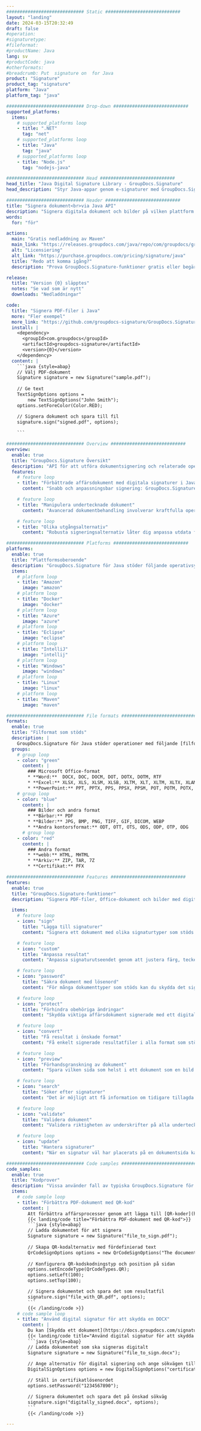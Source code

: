 ```yaml
---
############################# Static ############################
layout: "landing"
date: 2024-03-15T20:32:49
draft: false
#operation: 
#signaturetype: 
#fileformat: 
#productName: Java
lang: sv
#productCode: java
#otherformats: 
#breadcrumb: Put  signature on  for Java
product: "Signature"
product_tag: "signature"
platform: "Java"
platform_tag: "java"

############################# Drop-down ############################
supported_platforms:
  items:
    # supported_platforms loop
    - title: ".NET"
      tag: "net"
    # supported_platforms loop
    - title: "Java"
      tag: "java"
    # supported_platforms loop
    - title: "Node.js"
      tag: "nodejs-java"

############################# Head ############################
head_title: "Java Digital Signature Library - GroupDocs.Signature"
head_description: "Styr Java-appar genom e-signaturer med GroupDocs.Signature. Signera affärsdokument snabbt och enkelt."

############################# Header ############################
title: "Signera dokument<br>via Java API"
description: "Signera digitala dokument och bilder på vilken plattform som helst med hjälp av våra flexibla API:er och appbaserade lösningar för programmerare och slutanvändare."
words:
  for: "för"

actions:
  main: "Gratis nedladdning av Maven"
  main_link: "https://releases.groupdocs.com/java/repo/com/groupdocs/groupdocs-signature/"
  alt: "Licensiering"
  alt_link: "https://purchase.groupdocs.com/pricing/signature/java"
  title: "Redo att komma igång?"
  description: "Prova GroupDocs.Signature-funktioner gratis eller begär en licens"

release:
  title: "Version {0} släpptes"
  notes: "Se vad som är nytt"
  downloads: "Nedladdningar"

code:
  title: "Signera PDF-filer i Java"
  more: "Fler exempel"
  more_link: "https://github.com/groupdocs-signature/GroupDocs.Signature-for-Java"
  install: |
    <dependency>
      <groupId>com.groupdocs</groupId>
      <artifactId>groupdocs-signature</artifactId>
      <version>{0}</version>
    </dependency>
  content: |
    ```java {style=abap}  
    // Välj PDF-dokument
    Signature signature = new Signature("sample.pdf");
    
    // Ge text
    TextSignOptions options = 
        new TextSignOptions("John Smith");
    options.setForeColor(Color.RED);

    // Signera dokument och spara till fil
    signature.sign("signed.pdf", options);
    
    ```

############################# Overview ############################
overview:
  enable: true
  title: "GroupDocs.Signature Översikt"
  description: "API för att utföra dokumentsignering och relaterade operationer i Java-applikationer"
  features:
    # feature loop
    - title: "Förbättrade affärsdokument med digitala signaturer i Java"
      content: "Snabb och anpassningsbar signering: GroupDocs.Signature för Java erbjuder ett brett utbud av digitala signaturalternativ för PDF-filer, bilder och Office-dokument. Du kan använda text, streckkoder, QR-koder, digitala certifikat, bilder eller dold metadata. Dokumentbehandlingen är snabb och effektiv."

    # feature loop
    - title: "Manipulera undertecknade dokument"
      content: "Avancerad dokumentbehandling involverar kraftfulla operationer på signerade dokument med GroupDocs.Signature för Java. Du kan söka efter och validera signaturer som har lagts till i affärsdokument med hjälp av olika användbara kriterier. Dessutom kan du få tillgång till detaljerad information om dokumentet eller få förhandsvisningsbilder av dess sidor."

    # feature loop
    - title: "Olika utgångsalternativ"
      content: "Robusta signeringsalternativ låter dig anpassa utdata för dokument signerade med GroupDocs.Signature for Java. Du kan placera vilken signatur som helst på vilken dokumentsida som helst och konfigurera dess utseende på olika sätt. Java API stöder att spara signerade affärsdokument i många format som stöds och ger alternativ för att skydda dem med lösenord."

############################# Platforms ############################
platforms:
  enable: true
  title: "Plattformsoberoende"
  description: "GroupDocs.Signature för Java stöder följande operativsystem, ramverk och pakethanterare"
  items:
    # platform loop
    - title: "Amazon"
      image: "amazon"
    # platform loop
    - title: "Docker"
      image: "docker"
    # platform loop
    - title: "Azure"
      image: "azure"
    # platform loop
    - title: "Eclipse"
      image: "eclipse"
    # platform loop
    - title: "IntelliJ"
      image: "intellij"
    # platform loop
    - title: "Windows"
      image: "windows"
    # platform loop
    - title: "Linux"
      image: "linux"
    # platform loop
    - title: "Maven"
      image: "maven"

############################# File formats ############################
formats:
  enable: true
  title: "Filformat som stöds"
  description: |
    GroupDocs.Signature för Java stöder operationer med följande [filformat](https://docs.groupdocs.com/signature/java/supported-document-formats/).
  groups:
    # group loop
    - color: "green"
      content: |
        ### Microsoft Office-format
        * **Word:**  DOCX, DOC, DOCM, DOT, DOTX, DOTM, RTF
        * **Excel:** XLSX, XLS, XLSM, XLSB, XLTM, XLT, XLTM, XLTX, XLAM, SXC, SpreadsheetML
        * **PowerPoint:** PPT, PPTX, PPS, PPSX, PPSM, POT, POTM, POTX, PPTM
    # group loop
    - color: "blue"
      content: |
        ### Bilder och andra format
        * **Bärbar:** PDF
        * **Bilder:** JPG, BMP, PNG, TIFF, GIF, DICOM, WEBP
        * **Andra kontorsformat:** ODT, OTT, OTS, ODS, ODP, OTP, ODG
      # group loop
    - color: "red"
      content: |
        ### Andra format
        * **webb:** HTML, MHTML
        * **Arkiv:** ZIP, TAR, 7Z
        * **Certifikat:** PFX

############################# Features ############################
features:
  enable: true
  title: "GroupDocs.Signature-funktioner"
  description: "Signera PDF-filer, Office-dokument och bilder med digitala signaturer"

  items:
    # feature loop
    - icon: "sign"
      title: "Lägga till signaturer"
      content: "Signera ett dokument med olika signaturtyper som stöds genom att placera en digital signatur exakt var som helst på vilken sida som helst."

    # feature loop
    - icon: "custom"
      title: "Anpassa resultat"
      content: "Anpassa signaturutseendet genom att justera färg, teckensnitt, ram, rotation och andra funktioner för att uppnå önskat resultat."

    # feature loop
    - icon: "password"
      title: "Säkra dokument med lösenord"
      content: "För många dokumenttyper som stöds kan du skydda det signerade dokumentet med ett lösenord."

    # feature loop
    - icon: "protect"
      title: "Förhindra obehöriga ändringar"
      content: "Skydda viktiga affärsdokument signerade med ett digitalt certifikat från obehöriga ändringar."

    # feature loop
    - icon: "convert"
      title: "Få resultat i önskade format"
      content: "Få enkelt signerade resultatfiler i alla format som stöds. Du kan också konvertera MS Word-dokument till PDF utan ansträngning."

    # feature loop
    - icon: "preview"
      title: "Förhandsgranskning av dokument"
      content: "Spara vilken sida som helst i ett dokument som en bild för framtida bearbetning."

    # feature loop
    - icon: "search"
      title: "Söker efter signaturer"
      content: "Det är möjligt att få information om tidigare tillagda signaturer i specifika dokument."

    # feature loop
    - icon: "validate"
      title: "Validera dokument"
      content: "Validera riktigheten av underskrifter på alla undertecknade dokument."

    # feature loop
    - icon: "update"
      title: "Hantera signaturer"
      content: "När en signatur väl har placerats på en dokumentsida kan den tas bort, flyttas eller uppdateras efter behov."

############################# Code samples ############################
code_samples:
  enable: true
  title: "Kodprover"
  description: "Vissa använder fall av typiska GroupDocs.Signature för Java-operationer"
  items:
    # code sample loop
    - title: "Förbättra PDF-dokument med QR-kod"
      content: |
        Att förbättra affärsprocesser genom att lägga till [QR-koder](https://docs.groupdocs.com/signature/java/esign-document-with-qr-code-signature/) på specifika sidor i PDF-dokument kan vara värdefullt. Det finns ett exempel på hur man lägger till en QR-kod med GroupDocs.Signature för Java.
        {{< landing/code title="Förbättra PDF-dokument med QR-kod">}}
        ```java {style=abap}
        // Ladda dokumentet för att signera
        Signature signature = new Signature("file_to_sign.pdf");
        
        // Skapa QR-kodalternativ med fördefinierad text
        QrCodeSignOptions options = new QrCodeSignOptions("The document is approved by John Smith");
        
        // Konfigurera QR-kodskodningstyp och position på sidan
        options.setEncodeType(QrCodeTypes.QR);
        options.setLeft(100);
        options.setTop(100);

        // Signera dokumentet och spara det som resultatfil
        signature.sign("file_with_QR.pdf", options);
        ```
        {{< /landing/code >}}
    # code sample loop
    - title: "Använd digital signatur för att skydda en DOCX"
      content: |
        Du kan [Skydda ett dokument](https://docs.groupdocs.com/signature/java/esign-document-with-digital-signature/) genom att använda personliga eller företagssignaturer som lagras som digitala certifikat. Dokument säkrade med certifikat kan inte ändras utan att signaturen ogiltigförklaras.
        {{< landing/code title="Använd digital signatur för att skydda en DOCX">}}
        ```java {style=abap}   
        // Ladda dokumentet som ska signeras digitalt
        Signature signature = new Signature("file_to_sign.docx");
        
        // Ange alternativ för digital signering och ange sökvägen till certifikatfilen
        DigitalSignOptions options = new DigitalSignOptions("certificate.pfx");

        // Ställ in certifikatlösenordet
        options.setPassword("1234567890");

        // Signera dokumentet och spara det på önskad sökväg
        signature.sign("digitally_signed.docx", options);
        ```
        {{< /landing/code >}}

---
```

